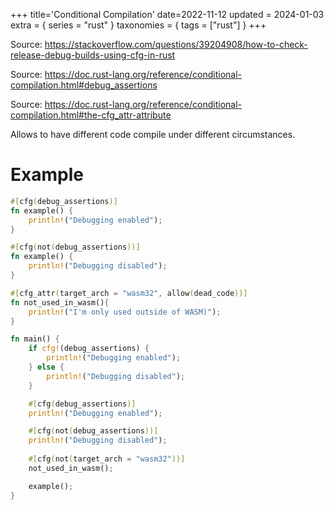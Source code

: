 +++
title='Conditional Compilation'
date=2022-11-12
updated = 2024-01-03
extra = { series = "rust" }
taxonomies = { tags = ["rust"] }
+++

Source: <https://stackoverflow.com/questions/39204908/how-to-check-release-debug-builds-using-cfg-in-rust>

Source: <https://doc.rust-lang.org/reference/conditional-compilation.html#debug_assertions>

Source: <https://doc.rust-lang.org/reference/conditional-compilation.html#the-cfg_attr-attribute>

Allows to have different code compile under different circumstances.

# Example

```rust
#[cfg(debug_assertions)]
fn example() {
    println!("Debugging enabled");
}

#[cfg(not(debug_assertions))]
fn example() {
    println!("Debugging disabled");
}

#[cfg_attr(target_arch = "wasm32", allow(dead_code))]
fn not_used_in_wasm(){
    println!("I'm only used outside of WASM)");
}

fn main() {
    if cfg!(debug_assertions) {
        println!("Debugging enabled");
    } else {
        println!("Debugging disabled");
    }

    #[cfg(debug_assertions)]
    println!("Debugging enabled");

    #[cfg(not(debug_assertions))]
    println!("Debugging disabled");
    
    #[cfg(not(target_arch = "wasm32"))]
    not_used_in_wasm();

    example();
}
```
